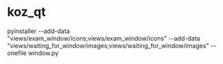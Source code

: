 # koz_qt

pyinstaller --add-data "views/exam_window/icons;views/exam_window/icons" --add-data "views/waiting_for_window/images;views/waiting_for_window/images" --onefile window.py
